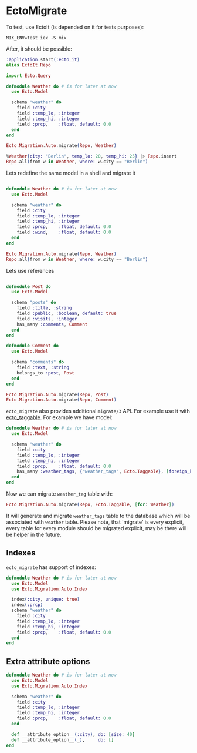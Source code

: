 EctoMigrate
===========

To test, use EctoIt (is depended on it for tests purposes):

```
MIX_ENV=test iex -S mix
```

After, it should be possible:

```elixir
:application.start(:ecto_it)
alias EctoIt.Repo

import Ecto.Query

defmodule Weather do # is for later at now
  use Ecto.Model

  schema "weather" do
    field :city
    field :temp_lo, :integer
    field :temp_hi, :integer
    field :prcp,    :float, default: 0.0
  end
end

Ecto.Migration.Auto.migrate(Repo, Weather)

%Weather{city: "Berlin", temp_lo: 20, temp_hi: 25} |> Repo.insert
Repo.all(from w in Weather, where: w.city == "Berlin")

```

Lets redefine the same model in a shell and migrate it

```elixir

defmodule Weather do # is for later at now
  use Ecto.Model

  schema "weather" do
    field :city
    field :temp_lo, :integer
    field :temp_hi, :integer
    field :prcp,    :float, default: 0.0
    field :wind,    :float, default: 0.0
  end
end

Ecto.Migration.Auto.migrate(Repo, Weather)
Repo.all(from w in Weather, where: w.city == "Berlin")

```

Lets use references

```elixir

defmodule Post do
  use Ecto.Model

  schema "posts" do
    field :title, :string
    field :public, :boolean, default: true
    field :visits, :integer
    has_many :comments, Comment
  end
end

defmodule Comment do
  use Ecto.Model

  schema "comments" do
    field :text, :string
    belongs_to :post, Post
  end
end

Ecto.Migration.Auto.migrate(Repo, Post)
Ecto.Migration.Auto.migrate(Repo, Comment)

```

`ecto_migrate` also provides additional `migrate/3` API. For example use it with [ecto_taggable](https://github.com/xerions/ecto_taggable). For example we have model:

```elixir
defmodule Weather do # is for later at now
  use Ecto.Model

  schema "weather" do
    field :city
    field :temp_lo, :integer
    field :temp_hi, :integer
    field :prcp,    :float, default: 0.0
    has_many :weather_tags, {"weather_tags", Ecto.Taggable}, [foreign_key: :tag_id] # foreign_key `tag_id` is mandatory.
  end
end
```

Now we can migrate `weather_tag` table with:

```elixir
Ecto.Migration.Auto.migrate(Repo, Ecto.Taggable, [for: Weather])
```

It will generate and migrate `weather_tags` table to the database which will be associated with `weather` table.
Please note, that 'migrate' is every explicit, every table for every module should be migrated explicit, may be there
will be helper in the future.

Indexes
-------

`ecto_migrate` has support of indexes:

```elixir
defmodule Weather do # is for later at now
  use Ecto.Model
  use Ecto.Migration.Auto.Index

  index(:city, unique: true)
  index(:prcp)
  schema "weather" do
    field :city
    field :temp_lo, :integer
    field :temp_hi, :integer
    field :prcp,    :float, default: 0.0
  end
end
```

Extra attribute options
-----------------------

```elixir
defmodule Weather do # is for later at now
  use Ecto.Model
  use Ecto.Migration.Auto.Index

  schema "weather" do
    field :city
    field :temp_lo, :integer
    field :temp_hi, :integer
    field :prcp,    :float, default: 0.0
  end

  def __attribute_option__(:city), do: [size: 40]
  def __attribute_option__(_),     do: []
end
```
